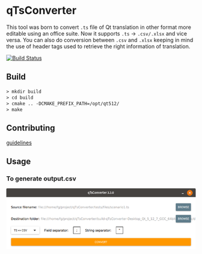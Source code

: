 # qTsConverter
This tool was born to convert `.ts` file of Qt translation in other format more editable using an office suite.
Now it supports `.ts` -> `.csv/.xlsx` and vice versa. You can also do conversion between `.csv` and `.xlsx` keeping in mind the use of header tags used to retrieve the right information of translation.

[![Build Status](https://travis-ci.org/guerinoni/qt-ts-csv.svg?branch=master)](https://travis-ci.org/guerinoni/qt-ts-csv)

## Build
```
> mkdir build
> cd build
> cmake .. -DCMAKE_PREFIX_PATH=/opt/qt512/
> make
```

## Contributing
[guidelines](./doc/CONTRIBUTING.md)

## Usage

### To generate output.csv  
![example conversion ts -> csv](./doc/Screenshot.png)  

